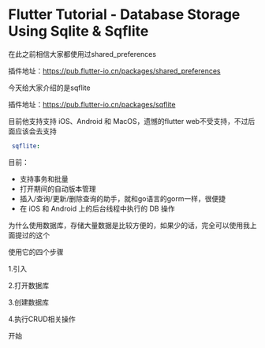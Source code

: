 # Flutter Tutorial - Database Storage Using Sqlite & Sqflite
在此之前相信大家都使用过shared_preferences

插件地址：https://pub.flutter-io.cn/packages/shared_preferences

今天给大家介绍的是sqflite

插件地址：https://pub.flutter-io.cn/packages/sqflite

目前他支持支持 iOS、Android 和 MacOS，遗憾的flutter web不受支持，不过后面应该会去支持



```yml
 sqflite:
```



目前：

- 支持事务和批量
- 打开期间的自动版本管理
- 插入/查询/更新/删除查询的助手，就和go语言的gorm一样，很便捷
- 在 iOS 和 Android 上的后台线程中执行的 DB 操作

为什么使用数据库，存储大量数据是比较方便的，如果少的话，完全可以使用我上面提过的这个



使用它的四个步骤

1.引入

2.打开数据库

3.创建数据库

4.执行CRUD相关操作

开始

